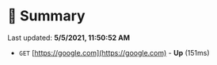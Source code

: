 # 📖 Summary
Last updated: **5/5/2021, 11:50:52 AM**

- `GET` [https://google.com](https://google.com) - **Up** (151ms)
